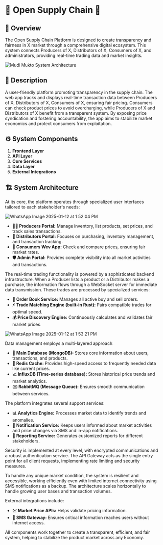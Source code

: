 # 🚀 Open Supply Chain 🌾

## 🌟 Overview

The Open Supply Chain Platform is designed to create transparency and fairness in X market through a comprehensive digital ecosystem. This system connects Producers of X, Distributors of X, Consumers of X, and administrators, providing real-time trading data and market insights.

![Mudi Mukto System Architecture](https://github.com/user-attachments/assets/c3dea477-cd26-494d-bb06-671ab2ada233)

## 📝 Description

A user-friendly platform promoting transparency in the supply chain. The web app tracks and displays real-time transaction data between Producers of X, Distributors of X, Consumers of X, ensuring fair pricing.
Consumers can check product prices to avoid overcharging, while Producers of X and Distributors of X benefit from a transparent system. By exposing price syndication and fostering accountability, the app aims to stabilize market economics and protect consumers from exploitation.

## ⚙️ System Components

1. **Frontend Layer**
2. **API Layer**
3. **Core Services**
4. **Data Layer**
5. **External Integrations**

## 🏗️ System Architecture

At its core, the platform operates through specialized user interfaces tailored to each stakeholder's needs:


![WhatsApp Image 2025-01-12 at 1 52 04 PM](https://github.com/user-attachments/assets/440fc89e-a543-42be-a114-b955e005da8d)


- **🧑‍🌾 Producers Portal:** Manage inventory, list products, set prices, and track sales transactions.
- **🛒 Distributors Portal:** Focuses on purchasing, inventory management, and transaction tracking.
- **📱 Consumers Wev App:** Check and compare prices, ensuring fair market rates.
- **🛡️ Admin Portal:** Provides complete visibility into all market activities and transactions.

The real-time trading functionality is powered by a sophisticated backend infrastructure. When a Producer lists a product or a Distributor makes a purchase, the information flows through a WebSocket server for immediate data transmission. These trades are processed by specialized services:

- **📒 Order Book Service:** Manages all active buy and sell orders.
- **⚡ Trade Matching Engine (built-in Rust):** Pairs compatible trades for optimal speed.
- **💰 Price Discovery Engine:** Continuously calculates and validates fair market prices.


![WhatsApp Image 2025-01-12 at 1 53 21 PM](https://github.com/user-attachments/assets/7f780343-e952-480b-bd98-b0070ef0df6d)


Data management employs a multi-layered approach:

- **💾 Main Database (MongoDB):** Stores core information about users, transactions, and products.
- **🚄 Redis Cache:** Provides high-speed access to frequently needed data like current prices.
- **📈 InfluxDB (Time-series database):** Stores historical price trends and market analytics.
- **✉️ RabbitMQ (Message Queue):** Ensures smooth communication between services.

The platform integrates several support services:

- **📊 Analytics Engine:** Processes market data to identify trends and anomalies.
- **🔔 Notification Service:** Keeps users informed about market activities and price changes via SMS and in-app notifications.
- **🧾 Reporting Service:** Generates customized reports for different stakeholders.

Security is implemented at every level, with encrypted communications and a robust authentication service. The API Gateway acts as the single entry point for all client requests, implementing rate limiting and security measures.

To handle any unique market condition, the system is resilient and accessible, working efficiently even with limited internet connectivity using SMS notifications as a backup. The architecture scales horizontally to handle growing user bases and transaction volumes.

External integrations include:

- **💹 Market Price APIs:** Helps validate pricing information.
- **💬 SMS Gateway:** Ensures critical information reaches users without internet access.

All components work together to create a transparent, efficient, and fair system, helping to stabilize the product market across any Economy.

